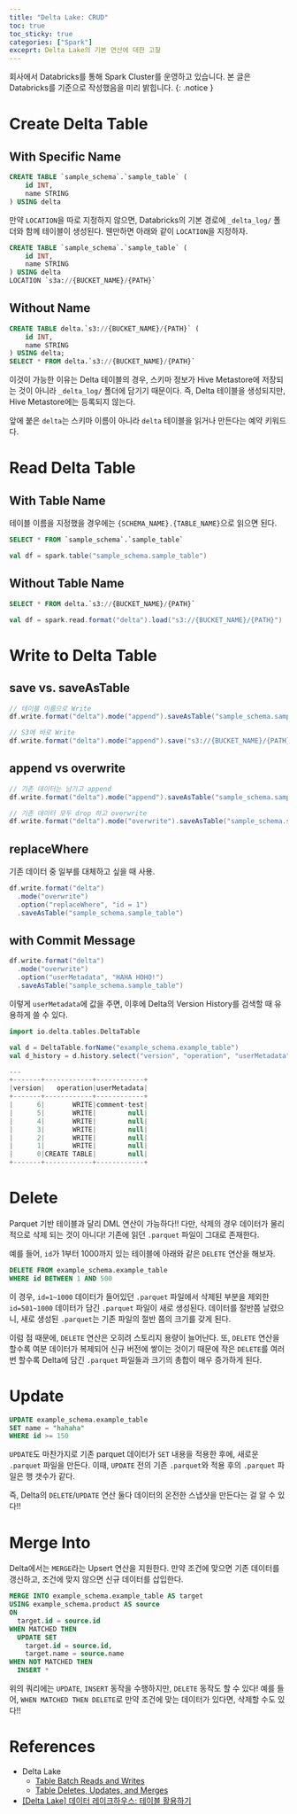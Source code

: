 ```yaml
---
title: "Delta Lake: CRUD"
toc: true
toc_sticky: true
categories: ["Spark"]
exceprt: Delta Lake의 기본 연산에 대한 고찰
---
```


회사에서 Databricks를 통해 Spark Cluster를 운영하고 있습니다. 본 글은 Databricks를 기준으로 작성했음을 미리 밝힙니다.
{: .notice }

# Create Delta Table

## With Specific Name

```sql
CREATE TABLE `sample_schema`.`sample_table` (
    id INT,
    name STRING
) USING delta
```

만약 `LOCATION`을 따로 지정하지 않으면, Databricks의 기본 경로에 `_delta_log/` 폴더와 함께 테이블이 생성된다. 웬만하면 아래와 같이 `LOCATION`을 지정하자.

```sql
CREATE TABLE `sample_schema`.`sample_table` (
    id INT,
    name STRING
) USING delta
LOCATION `s3a://{BUCKET_NAME}/{PATH}`
```

## Without Name

```sql
CREATE TABLE delta.`s3://{BUCKET_NAME}/{PATH}` (
    id INT,
    name STRING
) USING delta;
SELECT * FROM delta.`s3://{BUCKET_NAME}/{PATH}`
```

이것이 가능한 이유는 Delta 테이블의 경우, 스키마 정보가 Hive Metastore에 저장되는 것이 아니라 `_delta_log/` 폴더에 담기기 때문이다. 즉, Delta 테이블을 생성되지만, Hive Metastore에는 등록되지 않는다.

앞에 붙은 `delta`는 스키마 이름이 아니라 `delta` 테이블을 읽거나 만든다는 예약 키워드다.

# Read Delta Table

## With Table Name

테이블 이름을 지정했을 경우에는 `{SCHEMA_NAME}.{TABLE_NAME}`으로 읽으면 된다.

```sql
SELECT * FROM `sample_schema`.`sample_table`
```

```scala
val df = spark.table("sample_schema.sample_table")
```

## Without Table Name

```sql
SELECT * FROM delta.`s3://{BUCKET_NAME}/{PATH}`
```

```scala
val df = spark.read.format("delta").load("s3://{BUCKET_NAME}/{PATH}")
```

# Write to Delta Table

## save vs. saveAsTable

```scala
// 테이블 이름으로 Write
df.write.format("delta").mode("append").saveAsTable("sample_schema.sample_table")

// S3에 바로 Write
df.write.format("delta").mode("append").save("s3://{BUCKET_NAME}/{PATH}")
```

## append vs overwrite

```scala
// 기존 데이터는 남기고 append
df.write.format("delta").mode("append").saveAsTable("sample_schema.sample_table")

// 기존 데이터 모두 drop 하고 overwrite
df.write.format("delta").mode("overwrite").saveAsTable("sample_schema.sample_table")
```

## replaceWhere

기존 데이터 중 일부를 대체하고 싶을 때 사용.

```scala
df.write.format("delta")
  .mode("overwrite")
  .option("replaceWhere", "id = 1")
  .saveAsTable("sample_schema.sample_table")
```

## with Commit Message

```scala
df.write.format("delta")
  .mode("overwrite")
  .option("userMetadata", "HAHA HOHO!")
  .saveAsTable("sample_schema.sample_table")
```

이렇게 `userMetadata`에 값을 주면, 이후에 Delta의 Version History를 검색할 때 유용하게 쓸 수 있다.

```scala
import io.delta.tables.DeltaTable

val d = DeltaTable.forName("example_schema.example_table")
val d_history = d.history.select("version", "operation", "userMetadata").show()

---
+-------+------------+------------+
|version|   operation|userMetadata|
+-------+------------+------------+
|      6|       WRITE|comment-test|
|      5|       WRITE|        null|
|      4|       WRITE|        null|
|      3|       WRITE|        null|
|      2|       WRITE|        null|
|      1|       WRITE|        null|
|      0|CREATE TABLE|        null|
+-------+------------+------------+
```


# Delete

Parquet 기반 테이블과 달리 DML 연산이 가능하다!! 다만, 삭제의 경우 데이터가 물리적으로 삭제 되는 것이 아니다! 기존에 읽던 `.parquet` 파일이 그대로 존재한다.

예를 들어, `id`가 1부터 1000까지 있는 테이블에 아래와 같은 `DELETE` 연산을 해보자.

```sql
DELETE FROM example_schema.example_table
WHERE id BETWEEN 1 AND 500
```

이 경우, `id=1~1000` 데이터가 들어있던 `.parquet` 파일에서 삭제된 부분을 제외한 `id=501~1000` 데이터가 담긴 `.parquet` 파일이 새로 생성된다. 데이터를 절반쯤 날렸으니, 새로 생성된 `.parquet`는 기존 파일의 절반 쯤의 크기를 갖게 된다.

이럼 점 때문에, `DELETE` 연산은 오히려 스토리지 용량이 늘어난다. 또, `DELETE` 연산을 할수록 여분 데이터가 복제되어 신규 버전에 쌓이는 것이기 때문에 작은 `DELETE`를 여러번 할수록 Delta에 담긴 `.parquet` 파일들과 크기의 총합이 매우 증가하게 된다.


# Update

```sql
UPDATE example_schema.example_table
SET name = "hahaha"
WHERE id >= 150
```

`UPDATE`도 마찬가지로 기존 parquet 데이터가 `SET` 내용을 적용한 후에, 새로운 `.parquet` 파일을 만든다. 이때, `UPDATE` 전의 기존 `.parquet`와 적용 후의 `.parquet` 파일은 행 갯수가 같다.

즉, Delta의 `DELETE`/`UPDATE` 연산 둘다 데이터의 온전한 스냅샷을 만든다는 걸 알 수 있다!!


# Merge Into

Delta에서는 `MERGE`라는 Upsert 연산을 지원한다. 만약 조건에 맞으면 기존 데이터를 갱신하고, 조건에 맞지 않으면 신규 데이터를 삽입한다.

```sql
MERGE INTO example_schema.example_table AS target
USING example_schema.product AS source
ON
  target.id = source.id
WHEN MATCHED THEN
  UPDATE SET
    target.id = source.id,
    target.name = source.name
WHEN NOT MATCHED THEN
  INSERT *
```

위의 쿼리에는 `UPDATE`, `INSERT` 동작을 수행하지만, `DELETE` 동작도 할 수 있다! 예를 들어, `WHEN MATCHED THEN DELETE`로 만약 조건에 맞는 데이터가 있다면, 삭제할 수도 있다!!

# References

- Delta Lake
  - [Table Batch Reads and Writes](https://docs.delta.io/0.4.0/delta-batch.html)
  - [Table Deletes, Updates, and Merges](https://docs.delta.io/0.4.0/delta-update.html)
- [[Delta Lake] 데이터 레이크하우스: 테이블 활용하기](https://data-engineer-tech.tistory.com/55)

